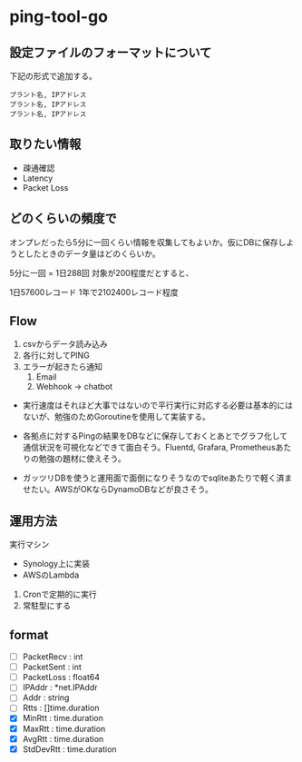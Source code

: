 # ping-tool-go

## 設定ファイルのフォーマットについて

下記の形式で追加する。

```
プラント名, IPアドレス
プラント名, IPアドレス
プラント名, IPアドレス
```


## 取りたい情報

- 疎通確認
- Latency
- Packet Loss

## どのくらいの頻度で

オンプレだったら5分に一回くらい情報を収集してもよいか。仮にDBに保存しようとしたときのデータ量はどのくらいか。

5分に一回 = 1日288回
対象が200程度だとすると、

1日57600レコード
1年で2102400レコード程度

## Flow

1. csvからデータ読み込み
2. 各行に対してPING
3. エラーが起きたら通知
   1. Email
   2. Webhook -> chatbot

- 実行速度はそれほど大事ではないので平行実行に対応する必要は基本的にはないが、勉強のためGoroutineを使用して実装する。

- 各拠点に対するPingの結果をDBなどに保存しておくとあとでグラフ化して通信状況を可視化などできて面白そう。Fluentd, Grafara, Prometheusあたりの勉強の題材に使えそう。

- ガッツリDBを使うと運用面で面倒になりそうなのでsqliteあたりで軽く済ませたい。AWSがOKならDynamoDBなどが良さそう。

## 運用方法

実行マシン
 - Synology上に実装
 - AWSのLambda

1. Cronで定期的に実行
2. 常駐型にする

## format

- [ ] PacketRecv : int
- [ ] PacketSent : int
- [ ] PacketLoss : float64
- [ ] IPAddr     : *net.IPAddr
- [ ] Addr       : string
- [ ] Rtts       : []time.duration
- [x] MinRtt     : time.duration
- [x] MaxRtt     : time.duration
- [x] AvgRtt     : time.duration
- [x] StdDevRtt  : time.duration